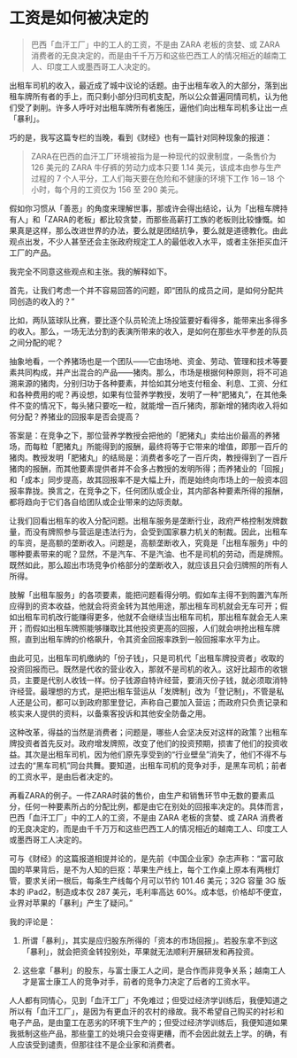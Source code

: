# 工资是如何被决定的
> 巴西「血汗工厂」中的工人的工资，不是由 ZARA 老板的贪婪、或 ZARA 消费者的无良决定的，而是由千千万万和这些巴西工人的情况相近的越南工人、印度工人或墨西哥工人决定的。

出租车司机的收入，最近成了城中议论的话题。由于出租车收入的大部分，落到出租车牌所有者的手上，而只剩小部分归司机支配，所以公众普遍同情司机，认为他们受了剥削。许多人呼吁对出租车牌所有者施压，逼他们向出租车司机多让出一点「暴利」。

巧的是，我写这篇专栏的当晚，看到《财经》也有一篇针对同种现象的报道：

> ZARA在巴西的血汗工厂环境被指为是一种现代的奴隶制度，一条售价为 126 美元的 ZARA 牛仔裤的劳动力成本只要 1.14 美元，该成本由参与生产过程的 7 个人平分，工人们每天要在危险和不健康的环境下工作 16－18 个小时，每个月的工资仅为 156 至 290 美元。

假如你习惯从「善恶」的角度来理解世事，那或许会得出结论，认为「出租车牌持有人」和「ZARA的老板」都比较贪婪，而那些高薪打工族的老板则比较慷慨。如果真是这样，那么改进世界的办法，要么就是团结抗争，要么就是道德教化。由此观点出发，不少人甚至还会主张政府规定工人的最低收入水平，或者主张拒买血汗工厂的产品。

我完全不同意这些观点和主张。我的解释如下。

首先，让我们考虑一个并不容易回答的问题，即“团队的成员之间，是如何分配共同创造的收入的？”

比如，两队篮球队比赛，要比逐个队员轮流上场投篮要好看得多，能带来出多得多的收入。那么，一场无法分割的表演所带来的收入，是如何在那些水平参差的队员之间分配的呢？

抽象地看，一个养猪场也是一个团队——它由场地、资金、劳动、管理和技术等要素共同构成，并产出混合的产品——猪肉。那么，市场是根据何种原则，将不可追溯来源的猪肉，分别归功于各种要素，并恰如其分地支付租金、利息、工资、分红和各种费用的呢？再设想，如果有位营养学教授，发明了一种“肥猪丸”，在其他条件不变的情况下，每头猪只要吃一粒，就能增一百斤猪肉，那新增的猪肉收入将如何分配？养猪业的回报率是否会提高？

答案是：在竞争之下，那位营养学教授会把他的「肥猪丸」卖给出价最高的养猪场，而每粒「肥猪丸」所能得到的报酬，最终将等于它带来的增值，即那一百斤的猪肉。教授发明「肥猪丸」的结局是：消费者多吃了一百斤肉，教授得到了一百斤猪肉的报酬，而其他要素提供者并不会多占教授的发明所得；而养猪业的「回报」和「成本」同步提高，故其回报率不是大幅上升，而是始终向市场上的一般资本回报率靠拢。换言之，在竞争之下，任何团队或企业，其内部各种要素所得的报酬，都将趋向于它们各自给团队或企业带来的边际贡献。

让我们回看出租车的收入分配问题。出租车服务是垄断行业，政府严格控制发牌数量，而没有牌照参与营运是违法行为，会受到国家暴力机关的制裁。因此，出租车的车资，是高额的垄断收入。问题是，高额垄断收入，究竟是「出租车服务」中的哪种要素带来的呢？显然，不是汽车、不是汽油、也不是司机的劳动，而是牌照。既然如此，那么超出市场竞争价格部分的垄断收入，就应该且只会归牌照的所有人所得。

肢解「出租车服务」的各项要素，能把问题看得分明。假如车主得不到购置汽车所应得到的资本收益，他就会将资金转为其他用途，那出租车司机就会无车可开；假如出租车司机改行能赚得更多，他就不会继续当出租车司机，那出租车就会无人来开；而假如出租车牌照能够赚取比其他投资更高的回报，人们就会哄抢出租车牌照，直到出租车牌的价格飙升，令其资金回报率跌到一般回报率水平为止。

由此可见，出租车司机缴纳的「份子钱」，只是司机代「出租车牌投资者」收取的投资回报而已。既然是代收的营业收入，那就不是司机的收入。这好比超市的收银员，主要是代别人收钱一样。份子钱源自特许经营，要消灭份子钱，就必须取消特许经营。最理想的方式，是把出租车营运从「发牌制」改为「登记制」，不管是私人还是公司，都可以到政府那里登记，声称自己要加入营运；而政府只负责记录和核实来人提供的资料，以备乘客投诉和其他安全防备之用。

这种改革，得益的当然是消费者；问题是，哪些人会坚决反对这样的政策？出租车牌投资者首先反对。政府增发牌照，改变了他们的投资预期，损害了他们的投资收益。其次是出租车司机，因为他们原先享受到的“行业壁垒”消失了，他们不得不与过去的“黑车司机”同台共舞。要知道，出租车司机的竞争对手，是黑车司机；前者的工资水平，是由后者决定的。

再看ZARA的例子。一件ZARA时装的售价，由生产和销售环节中无数的要素瓜分，任何一种要素所占的分配比例，都是由它在别处的回报率决定的。具体而言，巴西「血汗工厂」中的工人的工资，不是由 ZARA 老板的贪婪、或 ZARA 消费者的无良决定的，而是由千千万万和这些巴西工人的情况相近的越南工人、印度工人或墨西哥工人决定的。

可与《财经》的这篇报道相提并论的，是先前《中国企业家》杂志声称：“富可敌国的苹果背后，是不为人知的巨抠：苹果生产线上，每个工作桌上原本有两根灯管，要求关闭一根后，每条生产线每个月可以节约 101.46 美元；32G 容量 3G 版本的 iPad2，制造成本仅 287 美元，毛利率高达 60%。成本低，价格却不便宜，业界对苹果的「暴利」产生了疑问。”

我的评论是：

1. 所谓「暴利」，其实是应归股东所得的「资本的市场回报」。若股东拿不到这「暴利」，就会把资金转投别处，苹果就无法顺利开展研发和再投资。

2. 这些拿「暴利」的股东，与富士康工人之间，是合作而非竞争关系；越南工人才是富士康工人的竞争对手，前者的竞争力决定了后者的工资水平。

人人都有同情心，见到「血汗工厂」不免难过；但受过经济学训练后，我便知道之所以有「血汗工厂」，是因为有更血汗的农村的缘故。我不希望自己购买的衬衫和电子产品，是由童工在恶劣的环境下生产的；但受过经济学训练后，我便知道如果我抵制这些产品，那些童工的处境只会变得更糟，而不会因此就去上学。的确，有人应该受到谴责，但那往往不是企业家和消费者。

